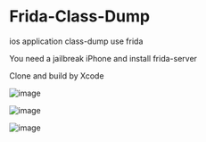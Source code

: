 # Frida-Class-Dump
ios application class-dump use frida

You need a jailbreak iPhone and install frida-server

Clone and build by Xcode

![image](https://user-images.githubusercontent.com/14846965/210775708-78e72de6-5f44-4855-854b-e81459c3f1e4.png)

![image](https://user-images.githubusercontent.com/14846965/210727219-435fd832-7c29-483e-ae2f-55dd71be32c7.png)

![image](https://user-images.githubusercontent.com/14846965/210727252-528a20af-2022-4fb3-a74c-12306526835e.png)
